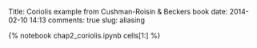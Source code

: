 Title: Coriolis example from Cushman-Roisin & Beckers book
date:  2014-02-10 14:13
comments: true
slug: aliasing

{% notebook chap2_coriolis.ipynb cells[1:] %}

